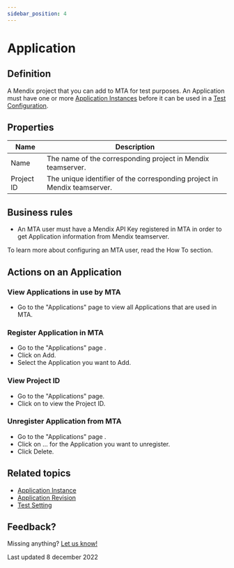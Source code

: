 ```yaml
---
sidebar_position: 4
---
```


# Application

## Definition

A Mendix project that you can add to MTA for test purposes. An Application must have one or more [Application Instances](application-instance) before it can be used in a [Test Configuration](test-configuration).

## Properties
| Name       | Description                                                              |
| ---------- | ------------------------------------------------------------------------ |
| Name       | The name of the corresponding project in Mendix teamserver.              |
| Project ID | The unique identifier of the corresponding project in Mendix teamserver. |

## Business rules
- An MTA user must have a Mendix API Key registered in MTA in order to get Application information from Mendix teamserver. 

To learn more about configuring an MTA user, read the How To section.

## Actions on an Application

### View Applications in use by MTA
- Go to the "Applications" page to view all Applications that are used in MTA.

### Register Application in MTA
- Go to the "Applications" page .
- Click on <i class="fal fa-plus-circle"></i> Add.
- Select the Application you want to Add.

### View Project ID
- Go to the "Applications" page.
- Click on <i class="fal fa-info-circle"></i> to view the Project ID.

### Unregister Application from MTA
- Go to the "Applications" page .
- Click on ... for the Application you want to unregister.
- Click <i class="fal fa-trash-can"></i> Delete.

## Related topics
- [Application Instance](application-instance)
- [Application Revision](application-revision)
- [Test Setting](test-setting)

## Feedback?
Missing anything? [Let us know!](mailto:support@menditect.com)

Last updated 8 december 2022